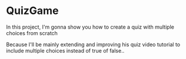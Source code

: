 # QuizGame

In this project, I'm gonna show you how to create a quiz with multiple choices from scratch

Because I'll be mainly extending and improving his quiz video tutorial to include multiple choices instead of true of false..

